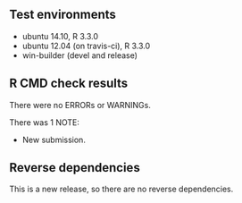 ## Test environments
* ubuntu 14.10, R 3.3.0
* ubuntu 12.04 (on travis-ci), R 3.3.0
* win-builder (devel and release)

## R CMD check results
There were no ERRORs or WARNINGs. 

There was 1 NOTE:

* New submission.

## Reverse dependencies

This is a new release, so there are no reverse dependencies.
